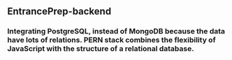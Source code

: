 ## EntrancePrep-backend
### Integrating PostgreSQL, instead of MongoDB because the data have lots of relations. PERN stack combines the flexibility of JavaScript with the structure of a relational database.
